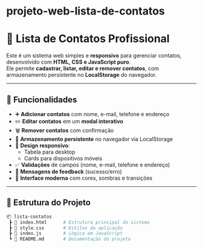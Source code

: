 # projeto-web-lista-de-contatos
# 📇 Lista de Contatos Profissional

Este é um sistema web simples e **responsivo** para gerenciar contatos, desenvolvido com **HTML, CSS e JavaScript puro**.  
Ele permite **cadastrar, listar, editar e remover contatos**, com armazenamento persistente no **LocalStorage** do navegador.

---

## 🚀 Funcionalidades

- ➕ **Adicionar contatos** com nome, e-mail, telefone e endereço  
- ✏️ **Editar contatos** em um **modal interativo**  
- 🗑 **Remover contatos** com confirmação  
- 💾 **Armazenamento persistente** no navegador via LocalStorage  
- 📱 **Design responsivo**:  
  - Tabela para desktop  
  - Cards para dispositivos móveis  
- ✅ **Validações** de campos (nome, e-mail, telefone e endereço)  
- 🔔 **Mensagens de feedback** (sucesso/erro)  
- 🎨 **Interface moderna** com cores, sombras e transições

---

## 📂 Estrutura do Projeto

```bash
📦 lista-contatos
 ┣ 📜 index.html      # Estrutura principal do sistema
 ┣ 📜 style.css       # Estilos da aplicação
 ┣ 📜 index.js        # Lógica em JavaScript
 ┗ 📜 README.md       # Documentação do projeto

